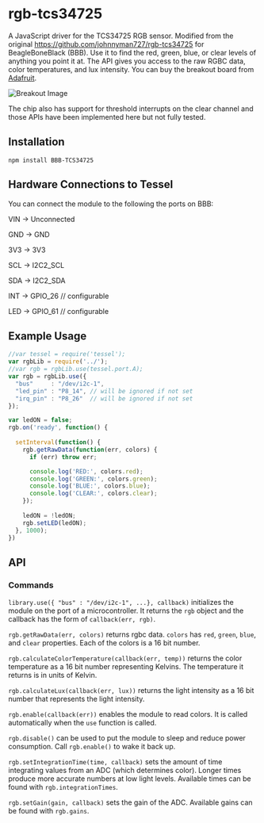 rgb-tcs34725
============

A JavaScript driver for the TCS34725 RGB sensor.  Modified from the original https://github.com/johnnyman727/rgb-tcs34725 for BeagleBoneBlack (BBB).  Use it to find the red, green, blue, or clear levels of anything you point it at. The API gives you access to the raw RGBC data, color temperatures, and lux intensity. You can buy the breakout board from [Adafruit](http://www.adafruit.com/product/1334).

![Breakout Image](http://www.adafruit.com/images/970x728/1334-00.jpg)

The chip also has support for threshold interrupts on the clear channel and those APIs have been implemented here but not fully tested.

## Installation
```npm install BBB-TCS34725```

## Hardware Connections to Tessel

You can connect the module to the following the ports on BBB:

VIN  ->  Unconnected 

GND  ->  GND 

3V3  ->  3V3 

SCL  ->  I2C2_SCL

SDA  ->  I2C2_SDA

INT  ->  GPIO_26 // configurable

LED  ->  GPIO_61 // configurable





## Example Usage
```.js
//var tessel = require('tessel');
var rgbLib = require('../');
//var rgb = rgbLib.use(tessel.port.A);
var rgb = rgbLib.use({ 
  "bus"     : "/dev/i2c-1", 
  "led_pin" : "P8_14", // will be ignored if not set
  "irq_pin" : "P8_26"  // will be ignored if not set
});

var ledON = false;
rgb.on('ready', function() {
  
  setInterval(function() {
    rgb.getRawData(function(err, colors) {
      if (err) throw err;

      console.log('RED:', colors.red);
      console.log('GREEN:', colors.green);
      console.log('BLUE:', colors.blue);
      console.log('CLEAR:', colors.clear);
    });
    
    ledON = !ledON;
    rgb.setLED(ledON);
  }, 1000);
})
```

## API

### Commands

```library.use({ "bus" : "/dev/i2c-1", ...}, callback)``` initializes the module on the port of a microcontroller. It returns the `rgb` object and the callback has the form of `callback(err, rgb)`.

```rgb.getRawData(err, colors)``` returns rgbc data. `colors` has `red`, `green`, `blue`, and `clear` properties. Each of the colors is a 16 bit number.

```rgb.calculateColorTemperature(callback(err, temp))``` returns the color temperature as a 16 bit number representing Kelvins. The temperature it returns is in units of Kelvin.

```rgb.calculateLux(callback(err, lux))``` returns the light intensity as a 16 bit number that represents the light intensity.

```rgb.enable(callback(err))``` enables the module to read colors. It is called automatically when the `use` function is called.

```rgb.disable()``` can be used to put the module to sleep and reduce power consumption. Call ```rgb.enable()``` to wake it back up.

```rgb.setIntegrationTime(time, callback)``` sets the amount of time integrating values from an ADC (which determines color). Longer times produce more accurate numbers at low light levels. Available times can be found with `rgb.integrationTimes`.

```rgb.setGain(gain, callback)``` sets the gain of the ADC. Available gains can be found with `rgb.gains`.
